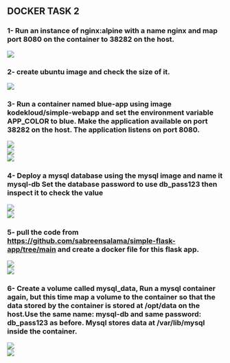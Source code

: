 ## **DOCKER TASK 2**

### **1- Run an instance of nginx:alpine with a name nginx and map port 8080 on the container to 38282 on the host.**  
![](https://github.com/abdulrahman102/Sprints_tasks/blob/master/Docker/Docker_2/1.png)  

### **2- create ubuntu image and check the size of it.**  
![](https://github.com/abdulrahman102/Sprints_tasks/blob/master/Docker/Docker_2/2.png)

### **3- Run a container named blue-app using image kodekloud/simple-webapp and set the environment variable APP_COLOR to blue. Make the application available on port 38282 on the host. The application listens on port 8080.**  
![](https://github.com/abdulrahman102/Sprints_tasks/blob/master/Docker/Docker_2/3_1.png)  
![](https://github.com/abdulrahman102/Sprints_tasks/blob/master/Docker/Docker_2/3_2.png)  
![](https://github.com/abdulrahman102/Sprints_tasks/blob/master/Docker/Docker_2/3_3.png)  

### **4- Deploy a mysql database using the mysql image and name it mysql-db Set the database password to use db_pass123 then inspect it to check the value**  
![](https://github.com/abdulrahman102/Sprints_tasks/blob/master/Docker/Docker_2/4_1.png)  
![](https://github.com/abdulrahman102/Sprints_tasks/blob/master/Docker/Docker_2/4_2.png)

### **5- pull the code from https://github.com/sabreensalama/simple-flask-app/tree/main and create a docker file for this flask app.**  
![](https://github.com/abdulrahman102/Sprints_tasks/blob/master/Docker/Docker_2/5_1.png)  
![](https://github.com/abdulrahman102/Sprints_tasks/blob/master/Docker/Docker_2/5_2.png)

### **6- Create a volume called mysql_data, Run a mysql container again, but this time map a volume to the container so that the data stored by the container is stored at /opt/data on the host.Use the same name: mysql-db and same password: db_pass123 as before. Mysql stores data at /var/lib/mysql inside the container.**  
![](https://github.com/abdulrahman102/Sprints_tasks/blob/master/Docker/Docker_2/6_1.png)  
![](https://github.com/abdulrahman102/Sprints_tasks/blob/master/Docker/Docker_2/6_2.png)